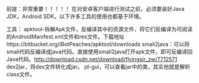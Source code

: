 前提：非常重要！！！！！
在对安卓客户端进行测试之前，必须要装好Java JDK，Android SDK。以下许多工具的使用也都基于环境。

工具：
apktool-拆解Apk文件，反编译其中的资源文件，将它们反编译为可阅读的AndroidManifest.xml文件和res文件。下载地址https://bitbucket.org/iBotPeaches/apktool/downloads
smali2java：可以将smali代码反编译成java代码。直接使用smali2java打开apk文件，即可反编译回Java代码。http://download.csdn.net/download/flyingsir_zw/7712571
dex2jar，将dex文件转化成jar。
jd-gui，可以查看jar中的类，其实他就是解析class文件。
